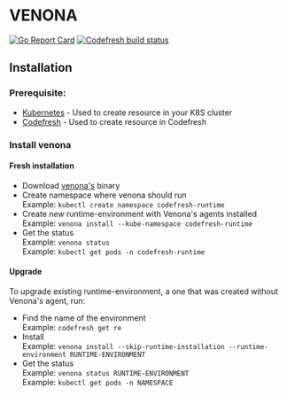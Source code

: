 # VENONA
[![Go Report Card](https://goreportcard.com/badge/github.com/codefresh-io/venona)](https://goreportcard.com/report/github.com/codefresh-io/venona) 
[![Codefresh build status]( https://g.codefresh.io/api/badges/pipeline/codefresh-inc/codefresh-io%2Fvenona%2Fvenona?type=cf-1)]( https://g.codefresh.io/public/accounts/codefresh-inc/pipelines/codefresh-io/venona/venona)

## Installation

### Prerequisite:
* [Kubernetes](https://kubernetes.io/docs/tasks/tools/install-kubectl/) - Used to create resource in your K8S cluster
* [Codefresh](https://codefresh-io.github.io/cli/) - Used to create resource in Codefresh


### Install venona
#### Fresh installation
* Download [venona's](https://github.com/codefresh-io/venona/releases) binary
* Create namespace where venona should run<br />
Example: `kubectl create namespace codefresh-runtime`
* Create *new* runtime-environment with Venona's agents installed <br />
Example: `venona install --kube-namespace codefresh-runtime`
* Get the status <br />
Example: `venona status`  
Example: `kubectl get pods -n codefresh-runtime`

#### Upgrade
To upgrade existing runtime-environment, a one that was created without Venona's agent, run:
* Find the name of the environment <br />
Example: `codefresh get re`
* Install <br />
Example: `venona install --skip-runtime-installation --runtime-environment RUNTIME-ENVIRONMENT`
* Get the status <br />
Example: `venona status RUNTIME-ENVIRONMENT`  
Example: `kubectl get pods -n NAMESPACE`